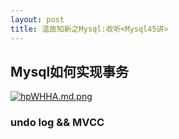 ```yaml
---
layout: post
title: 温故知新之Mysql:收听<Mysql45讲>
---
```



## Mysql如何实现事务


[![hpWHHA.md.png](https://z3.ax1x.com/2021/08/22/hpWHHA.md.png)](https://imgtu.com/i/hpWHHA)


### undo log && MVCC


